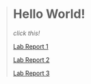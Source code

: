 
> # Hello World!
> *click this!*
> 
>[Lab Report 1](https://emrys025.github.io/cse15l-lab-reports/lab-report-1-week-2.html)
>
>[Lab Report 2](https://emrys025.github.io/cse15l-lab-reports/lab-report-2-week-4.html)
>
>[Lab Report 3](https://emrys025.github.io/cse15l-lab-reports/lab-report-3-week-6.html)
